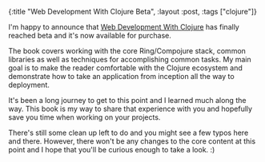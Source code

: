 {:title "Web Development With Clojure Beta",
 :layout :post,
 :tags ["clojure"]}

I'm happy to announce that [Web Development With Clojure](http://pragprog.com/book/dswdcloj/web-development-with-clojure) has finally reached beta and it's now available for purchase.

The book covers working with the core Ring/Compojure stack, common libraries as well as techniques for accomplishing common tasks. My main goal is to make the reader comfortable with the Clojure ecosystem and demonstrate how to take an application from inception all the way to deployment.

It's been a long journey to get to this point and I learned much along the way. This book is my way to share that experience with you and hopefully save you time when working on your projects.

There's still some clean up left to do and you might see a few typos here and there. However, there won't be any changes to the core content at this point and I hope that you'll be curious enough to take a look. :)